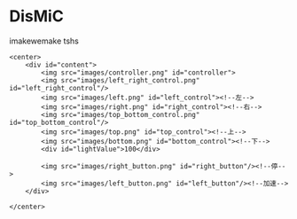 # DisMiC
imakewemake tshs

<!DOCTYPE html>
<!--2017/07/14 Andy Song - A remoted joystick with GoGoCam for CPF web app -->
<head>
	<title>Remote Control Car</title>
	<link rel="stylesheet" type="text/css" href="css/style.css">
	<script src="https://ajax.googleapis.com/ajax/libs/jquery/3.2.1/jquery.min.js"></script>
</head>
<body>

	<center>
		<div id="content">
			<img src="images/controller.png" id="controller">
			<img src="images/left_right_control.png" id="left_right_control"/>
			<img src="images/left.png" id="left_control"><!--左-->
			<img src="images/right.png" id="right_control"><!--右-->
			<img src="images/top_bottom_control.png" id="top_bottom_control"/>
			<img src="images/top.png" id="top_control"><!--上-->
			<img src="images/bottom.png" id="bottom_control"><!--下-->
			<div id="lightValue">100</div>

			<img src="images/right_button.png" id="right_button"/><!--停-->
			<img src="images/left_button.png" id="left_button"/><!--加速-->
		</div>

	</center>

</body>

<script>
	setup();
	var d12, d13;
	var d10 = 0, d11 = 0;
	var going = document.getElementById("top_control");
	var back = document.getElementById("bottom_control");
	var left = document.getElementById("left_control");
	var right = document.getElementById("right_control");
	var stop1 = document.getElementById("left_button");
	var stop2 = document.getElementById("right_button");
	var lightValue = 0;
	var speed = 5;
	
	//顯示光數值
	function loop() {
		if(cpf){
			lightValue = cpf.get("light sensor");
			document.getElementById("lightValue").innerHTML = lightValue;
		}
		setTimeout("loop()", 1000);
	}
	
	loop();

	function carRun(){
		cpf.request('["digitalWrite", 12, ' + d12 + '],["digitalWrite", 13, ' + d13 + '],["analogWrite", 10, ' + d10 + '],["analogWrite", 11, ' + d11 + ']');
	}


	function stop(){
		d10 = 0;
		d11 = 0;
		cpf.request('["analogWrite", 10, ' + d10 + '],["analogWrite", 11, ' + d11 + ']');
	}

	//停止
	stop1.addEventListener('touchstart', function(event) {
		stop();		
	});
	stop2.addEventListener('touchstart', function(event) {
		stop();		
	});

	// 後退
	back.addEventListener('touchstart', function(event) {
		d12 = 0;
		d13 = 1;
		d10 = 255;
		d11 = 255;
		carRun();
	});
	back.addEventListener('touchend', function(event) {
		stop();		
	});
	// 前進
	going.addEventListener('touchstart', function(event) {
		d12 = 1;
		d13 = 0;
		d10 = 255;
		d11 = 255;
		carRun();
	});
	going.addEventListener('touchend', function(event) {
		stop();		
	});
	//左轉
	left.addEventListener('touchstart', function(event) {
		if(d10==0 && d11==0){
			d12 = 1;
			d13 = 1;
			d10 = 255;
			d11 = 255;
		}else{
			d11 = 125;
		}
		carRun();
	});
	left.addEventListener('touchend', function(event) {
		if(d10==255 && d11==125){
			d11 = 255;
			carRun();
		}else{
			stop()
		}
	});
	//右轉
	right.addEventListener('touchstart', function(event) {
		if(d10==0 && d11==0){
			d12 = 0;
			d13 = 0;
			d10 = 255;
			d11 = 255;
		}else{
			d10 = 125;
		}
		carRun();
	});	
	right.addEventListener('touchend', function(event) {
		if(d10==125 && d11==255){
			d10 = 255;
			carRun();
		}else{
			stop()
		}	
	});

	function setup(){
		//d12,d13前後
		//d10,d11速度
		if(cpf){
			cpf.setPinMode('["resetPin"],["setPinMode", "analog", 0, "INPUT"],["setPinMode", "digital", 10, "PWM"],["setPinMode", "digital", 11,"PWM"],["setPinMode", "digital", 12,"OUTPUT"],["setPinMode", "digital", 13,"OUTPUT"]');
		}
	}
</script>

</html>
